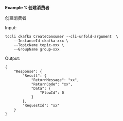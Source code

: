 **Example 1: 创建消费者**

创建消费者

Input: 

```
tccli ckafka CreateConsumer --cli-unfold-argument  \
    --InstanceId ckafka-xxx \
    --TopicName topic-xxx \
    --GroupName group-xxx
```

Output: 
```
{
    "Response": {
        "Result": {
            "ReturnMessage": "xx",
            "ReturnCode": "xx",
            "Data": {
                "FlowId": 0
            }
        },
        "RequestId": "xx"
    }
}
```

